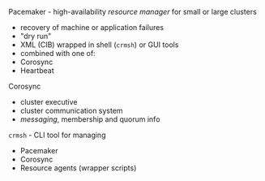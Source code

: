 Pacemaker - high-availability *resource manager* for small or large clusters
* recovery of machine or application failures
* "dry run"
* XML (CIB) wrapped in shell (`crmsh`) or GUI tools
* combined with one of:
 * Corosync
 * Heartbeat
 
Corosync
* cluster executive
* cluster communication system
* *messaging*, membership and quorum info

`crmsh` - CLI tool for managing
 * Pacemaker
 * Corosync
 * Resource agents (wrapper scripts)

